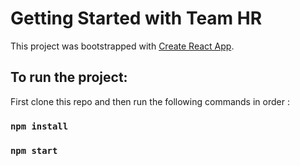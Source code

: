 # Getting Started with Team HR

This project was bootstrapped with [Create React App](https://github.com/facebook/create-react-app).

## To run the project:
First clone this repo and then run the following commands in order : 
### `npm install`
###  `npm start`
